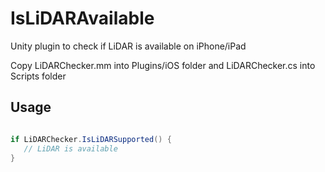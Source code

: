 # IsLiDARAvailable
Unity plugin to check if LiDAR is available on iPhone/iPad 

Copy LiDARChecker.mm into Plugins/iOS folder and LiDARChecker.cs into Scripts folder

## Usage

```c#

if LiDARChecker.IsLiDARSupported() {
   // LiDAR is available
}

```